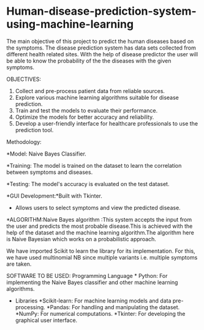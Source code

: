 # Human-disease-prediction-system-using-machine-learning
The main objective of this project to predict the human diseases based on the symptoms. The disease prediction system has data sets collected from different health related sites. With the help of disease predictor the user will be able to know the probability of the the diseases with the given symptoms.

OBJECTIVES:
 
 1. Collect and pre-process patient data from reliable sources. 
 2. Explore various machine learning algorithms suitable for disease prediction. 
 3. Train and test the models to evaluate their performance. 
 4. Optimize the models for better accuracy and reliability. 
 5. Develop a user-friendly interface for healthcare professionals to use the prediction tool. 

Methodology:  
 
*Model: Naive Bayes Classifier. 
 
*Training: The model is trained on the dataset to learn the correlation between symptoms and diseases.

*Testing: The model's accuracy is evaluated on the test dataset.

*GUI Development:*Built with Tkinter.
* Allows users to select symptoms and view the predicted disease. 

*ALGORITHM:Naive Bayes algorithm :This system accepts the input from the user and predicts the most probable disease.This is achieved with the help of the dataset and the machine learning algorithm.The algorithm here is Naive Bayesian which works on a probabilistic approach.

We have imported Scikit to learn the library for its implementation. For this, we have used multinomial NB since multiple variants i.e. multiple symptoms are taken.

SOFTWARE TO BE USED: Programming Language  * Python: For implementing the Naive Bayes classifier and other machine learning algorithms.

* Libraries
*Scikit-learn: For machine learning models and data pre-processing.
*Pandas: For handling and manipulating the dataset.
*NumPy: For numerical computations. 
*Tkinter: For developing the graphical user interface. 